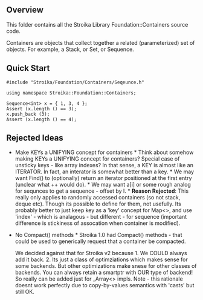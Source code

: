 Overview
--------
  This folder contains all the Stroika Library Foundation::Containers source code.

  Containers are objects that collect together a related (parameterized) set of objects.
  For example, a Stack<T>, or Set<T>, or Sequence<T>.


Quick Start
-----------
	#include "Stroika/Foundation/Containers/Seqeunce.h"

	using namespace Stroika::Foundation::Containers;

	Sequence<int> x = { 1, 3, 4 };
	Assert (x.length () == 3);
	x.push_back (3);
	Assert (x.length () == 4);


Rejected Ideas
--------------
   *   Make KEYs a UNIFYING concept for containers
      *   Think about somehow making KEYs a UNIFYING concept for containers? 
          Special case of unsticky keys -
          like array indexes? In that sense, a KEY is almost like an ITERATOR. In fact, 
          an interator is somewhat better than a key. 
      *   We may want Find() to (optionally) return an iterator positioned at the first entry
          (unclear what ++ would do).
      *   We may want a[i] or some rough analog for sequnces to get a sequence - offset by I.
      *   **Reason Rejected**:
          This really only applies to randomly accessed containers (so not stack, deque etc).
          Though its possible to define for them, not usefully. Its probably better to just
          keep key as a 'key' concept for Map<>, and use 'index' - which is analagous - but different -
          for sequence (important difference is stickiness of assocation when container is modified).

   *   No Compact() methods
      *   Stroika 1.0 had Compact() methods - that could be used to generically request that a container
          be compacted.
             
          We decided against that for Stroika v2 because
             1.	   We COULD always add it back.
             2.    Its just a class of optimziations which makes sense for some backends. But other 
				   optimizations make snese for other classes of backends. You can always retain a smartptr
				   with OUR type of backend! So really can be added just for _Array<> impls. Note - this
				   rationale doesnt work perfectly due to copy-by-values semantics with 'casts' but still
				   OK.
